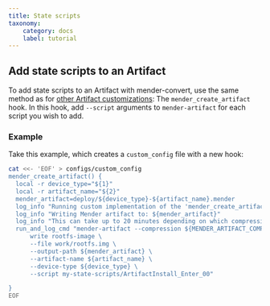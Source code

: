 ```yaml
---
title: State scripts
taxonomy:
    category: docs
    label: tutorial
---
```


## Add state scripts to an Artifact

To add state scripts to an Artifact with mender-convert, use the same method as for [other Artifact
customizations](../01.Customization/docs.md): The `mender_create_artifact` hook. In this hook, add `--script`
arguments to `mender-artifact` for each script you wish to add.

### Example

Take this example, which creates a `custom_config` file with a new hook:

```bash
cat <<- 'EOF' > configs/custom_config
mender_create_artifact() {
  local -r device_type="${1}"
  local -r artifact_name="${2}"
  mender_artifact=deploy/${device_type}-${artifact_name}.mender
  log_info "Running custom implementation of the 'mender_create_artifact' hook"
  log_info "Writing Mender artifact to: ${mender_artifact}"
  log_info "This can take up to 20 minutes depending on which compression method is used"
  run_and_log_cmd "mender-artifact --compression ${MENDER_ARTIFACT_COMPRESSION} \
      write rootfs-image \
      --file work/rootfs.img \
      --output-path ${mender_artifact} \
      --artifact-name ${artifact_name} \
      --device-type ${device_type} \
      --script my-state-scripts/ArtifactInstall_Enter_00"

}
EOF
```
